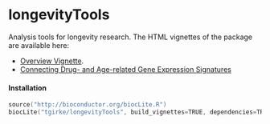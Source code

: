 # longevityTools
Analysis tools for longevity research. The HTML vignettes of the package are available here:

* [Overview Vignette](https://htmlpreview.github.io/?https://github.com/tgirke/longevityTools/blob/master/vignettes/longevityTools.html).
* [Connecting Drug- and Age-related Gene Expression Signatures](https://htmlpreview.github.io/?https://github.com/tgirke/longevityTools/blob/master/vignettes/longevityTools_CMAP.html)

#### Installation 

```s
source("http://bioconductor.org/biocLite.R")
biocLite("tgirke/longevityTools", build_vignettes=TRUE, dependencies=TRUE)
```
